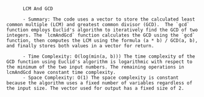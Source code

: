 
          LCM And GCD

          - Summary: The code uses a vector to store the calculated least common multiple (LCM) and greatest common divisor (GCD).  The `gcd` function employs Euclid's algorithm to iteratively find the GCD of two integers. The `lcmAndGcd` function calculates the GCD using the `gcd` function, then computes the LCM using the formula (a * b) / GCD(a, b), and finally stores both values in a vector for return.

          - Time Complexity: O(log(min(a, b))) The time complexity of the GCD function using Euclid's algorithm is logarithmic with respect to the minimum of the two input numbers. The remaining operations in lcmAndGcd have constant time complexity.
          - Space Complexity: O(1) The space complexity is constant because the algorithm uses a fixed number of variables regardless of the input size. The vector used for output has a fixed size of 2.
          